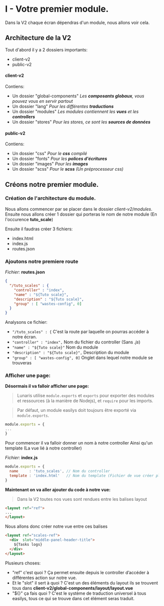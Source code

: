 # I - Votre premier module.

Dans la V2 chaque écran dépendras d'un module, nous allons voir cela.

## Architecture de la V2

Tout d'abord il y a 2 dossiers importants:
* client-v2
* public-v2

#### client-v2

Contiens:
* Un dossier "global-components" *Les **composants globaux**, vous pouvez vous en servir partout*
* Un dossier "lang" *Pour les différentes **traductions***
* Un dossier "modules" *Les modules contiennent les **vues** et les **controllers***
* Un dossier "stores" *Pour les stores, ce sont les **sources de données***

#### public-v2

Contiens: 
* Un dossier "css" *Pour le **css** compilé*
* Un dossier "fonts" *Pour les **polices d'écritures***
* Un dossier "images" *Pour les **images***
* Un dossier "scss" *Pour le **scss** (Un préprocesseur css)*
 
## Créons notre premier module.

### Création de l'architecture du module.

Nous allons commencer par se placer dans le dossier *client-v2/modules*. Ensuite nous allons créer 1 dossier qui porteras le nom de notre module (En l'occurence **tuto_scale**)

Ensuite il faudras créer 3 fichiers:

* index.html
* index.js
* routes.json

### Ajoutons notre premiere route

*Fichier:* **routes.json**
```json
{
  "/tuto_scales" : {
    "controller" : "index",
    "name" : "${Tuto scale}",
    "description" : "${Tuto scale}",
    "group" : [ "wastes-config", 0]
  }
}
```
Analysons ce fichier: 


* `"/tuto_scales" : {`
  C'est la route par laquelle on pourras accéder à notre écran. 
* `"controller" : "index",` 
  Nom du fichier du controller (Sans *.js*)
* `"name" : "${Tuto scale}"`
  Nom du module
* `"description" : "${Tuto scale}",`
  Description du module
* `"group" : [ "wastes-config", 0]`
  Onglet dans lequel notre module se trouveras

### Afficher une page: 

**Désormais il va falloir afficher une page:**

> Lunaris utilise `module.exports` et `exports` pour exporter des modules et ressources (à la manière de Nodejs), et `require` pour les imports.

> Par défaut, un module easilys doit toujours être exporté via `module.exports`.

```js
module.exports = {
...
}
```

Pour commencer il va falloir donner un nom à notre controller
Ainsi qu'un template (La vue lié à notre controller)

*Fichier:* **index.js** 
```js
module.exports = {
  name     : 'tuto_scales', // Nom du controller
  template : 'index.html'   // Nom du template (Fichier de vue créer plus tôt)
}
```

**Maintenant on va aller ajouter du code à notre vue:**

> Dans la V2 toutes nos vues sont rendues entre les balises layout

```html
<layout ref="ref">
...
</layout>
```

Nous allons donc créer notre vue entre ces balises
```html
<layout ref="scales-ref">
  <div  slot="middle-panel-header-title">
    ${Tasks logs}
  </div>
</layout>
```

Plusieurs choses:
* "ref" c'est quoi ?
  Ça permet ensuite depuis le controller d’accéder à différentes action sur notre vue.
* Et le "slot" il sert à quoi ?
  C'est un des éléments du layout ils se trouvent tous dans **client-v2/global-components/layout/layout.vue**
* "${}" ça fais quoi ?
  C'est le système de traduction universel à tous easilys, tous ce qui se trouve dans cet élément seras traduit.